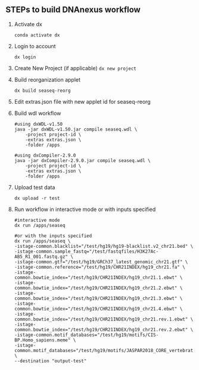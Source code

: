 ## STEPs to build DNAnexus workflow

1. Activate dx

    ```conda activate dx```

1. Login to account

    ```dx login```

1. Create New Project (if applicable)
    ```dx new project```

1. Build reorganization applet

    ```dx build seaseq-reorg```

1. Edit extras.json file with new applet id for seaseq-reorg

1. Build wdl workflow

    ```
    #using dxWDL-v1.50
    java -jar dxWDL-v1.50.jar compile seaseq.wdl \
        -project project-id \
        -extras extras.json \
        -folder /apps

    #using dxCompiler-2.9.0
    java -jar dxCompiler-2.9.0.jar compile seaseq.wdl \
        -project project-id \
        -extras extras.json \
        -folder /apps
    ```

1. Upload test data

    ``` dx upload -r test ```

1. Run workflow in interactive mode or with inputs specified

    ``` 
    #interactive mode
    dx run /apps/seaseq

    #or with the inputs specified
    dx run /apps/seaseq \
    -istage-common.blacklist="/test/hg19/hg19-blacklist.v2_chr21.bed" \
    -istage-common.sample_fastq="/test/fastqfiles/H3K27Ac-AB5_R1_001.fastq.gz" \
    -istage-common.gtf="/test/hg19/GRCh37_latest_genomic_chr21.gtf" \
    -istage-common.reference="/test/hg19/CHR21INDEX/hg19_chr21.fa" \
    -istage-common.bowtie_index="/test/hg19/CHR21INDEX/hg19_chr21.1.ebwt" \
    -istage-common.bowtie_index="/test/hg19/CHR21INDEX/hg19_chr21.2.ebwt" \
    -istage-common.bowtie_index="/test/hg19/CHR21INDEX/hg19_chr21.3.ebwt" \
    -istage-common.bowtie_index="/test/hg19/CHR21INDEX/hg19_chr21.4.ebwt" \
    -istage-common.bowtie_index="/test/hg19/CHR21INDEX/hg19_chr21.rev.1.ebwt" \
    -istage-common.bowtie_index="/test/hg19/CHR21INDEX/hg19_chr21.rev.2.ebwt" \
    -istage-common.motif_databases="/test/hg19/motifs/CIS-BP.Homo_sapiens.meme" \
    -istage-common.motif_databases="/test/hg19/motifs/JASPAR2018_CORE_vertebrates_redundant.meme" \
    --destination "output-test"
    ```
